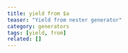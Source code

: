 ```yaml
---
title: yield from $a
teaser: "Yield from nester generator"
category: generators
tags: [yield, from]
related: []
---
```

